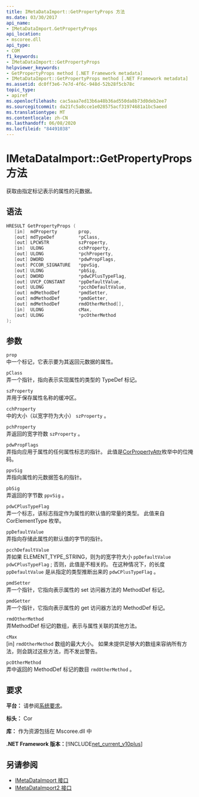```yaml
---
title: IMetaDataImport::GetPropertyProps 方法
ms.date: 03/30/2017
api_name:
- IMetaDataImport.GetPropertyProps
api_location:
- mscoree.dll
api_type:
- COM
f1_keywords:
- IMetaDataImport::GetPropertyProps
helpviewer_keywords:
- GetPropertyProps method [.NET Framework metadata]
- IMetaDataImport::GetPropertyProps method [.NET Framework metadata]
ms.assetid: dc0ff3e6-7e7d-4f6c-948d-52b28f5cb78c
topic_type:
- apiref
ms.openlocfilehash: cac5aaa7ed13b6a48b36ad550da8b73d0deb2ee7
ms.sourcegitcommit: da21fc5a8cce1e028575acf31974681a1bc5aeed
ms.translationtype: MT
ms.contentlocale: zh-CN
ms.lasthandoff: 06/08/2020
ms.locfileid: "84491038"
---
```

# <a name="imetadataimportgetpropertyprops-method"></a>IMetaDataImport::GetPropertyProps 方法
获取由指定标记表示的属性的元数据。  
  
## <a name="syntax"></a>语法  
  
```cpp  
HRESULT GetPropertyProps (  
   [in]  mdProperty        prop,  
   [out] mdTypeDef         *pClass,
   [out] LPCWSTR           szProperty,
   [in]  ULONG             cchProperty,
   [out] ULONG             *pchProperty,
   [out] DWORD             *pdwPropFlags,
   [out] PCCOR_SIGNATURE   *ppvSig,
   [out] ULONG             *pbSig,
   [out] DWORD             *pdwCPlusTypeFlag,
   [out] UVCP_CONSTANT     *ppDefaultValue,  
   [out] ULONG             *pcchDefaultValue,  
   [out] mdMethodDef       *pmdSetter,
   [out] mdMethodDef       *pmdGetter,
   [out] mdMethodDef       rmdOtherMethod[],  
   [in]  ULONG             cMax,
   [out] ULONG             *pcOtherMethod
);  
```  
  
## <a name="parameters"></a>参数  
 `prop`  
 中一个标记，它表示要为其返回元数据的属性。  
  
 `pClass`  
 弄一个指针，指向表示实现属性的类型的 TypeDef 标记。  
  
 `szProperty`  
 弄用于保存属性名称的缓冲区。  
  
 `cchProperty`  
 中的大小（以宽字符为大小） `szProperty` 。  
  
 `pchProperty`  
 弄返回的宽字符数 `szProperty` 。  
  
 `pdwPropFlags`  
 弄指向应用于属性的任何属性标志的指针。 此值是[CorPropertyAttr](corpropertyattr-enumeration.md)枚举中的位掩码。  
  
 `ppvSig`  
 弄指向属性的元数据签名的指针。  
  
 `pbSig`  
 弄返回的字节数 `ppvSig` 。  
  
 `pdwCPlusTypeFlag`  
 弄一个标志，该标志指定作为属性的默认值的常量的类型。 此值来自 CorElementType 枚举。  
  
 `ppDefaultValue`  
 弄指向存储此属性的默认值的字节的指针。  
  
 `pcchDefaultValue`  
 弄如果 ELEMENT_TYPE_STRING，则为的宽字符大小 `ppDefaultValue` `pdwCPlusTypeFlag` ; 否则，此值是不相关的。 在这种情况下，的长度 `ppDefaultValue` 是从指定的类型推断出来的 `pdwCPlusTypeFlag` 。  
  
 `pmdSetter`  
 弄一个指针，它指向表示属性的 set 访问器方法的 MethodDef 标记。  
  
 `pmdGetter`  
 弄一个指针，它指向表示属性的 get 访问器方法的 MethodDef 标记。  
  
 `rmdOtherMethod`  
 弄MethodDef 标记的数组，表示与属性关联的其他方法。  
  
 `cMax`  
 [in] `rmdOtherMethod` 数组的最大大小。 如果未提供足够大的数组来容纳所有方法，则会跳过这些方法，而不发出警告。  
  
 `pcOtherMethod`  
 弄中返回的 MethodDef 标记的数目 `rmdOtherMethod` 。  
  
## <a name="requirements"></a>要求  
 **平台：** 请参阅[系统要求](../../get-started/system-requirements.md)。  
  
 **标头：** Cor  
  
 **库：** 作为资源包括在 Mscoree.dll 中  
  
 **.NET Framework 版本：**[!INCLUDE[net_current_v10plus](../../../../includes/net-current-v10plus-md.md)]  
  
## <a name="see-also"></a>另请参阅

- [IMetaDataImport 接口](imetadataimport-interface.md)
- [IMetaDataImport2 接口](imetadataimport2-interface.md)
